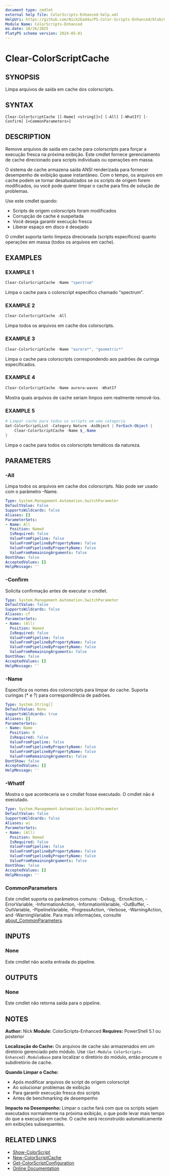 ```yaml
---
document type: cmdlet
external help file: ColorScripts-Enhanced-help.xml
HelpUri: https://github.com/Nick2bad4u/PS-Color-Scripts-Enhanced/blob/main/ColorScripts-Enhanced/pt/Clear-ColorScriptCache.md
Module Name: ColorScripts-Enhanced
ms.date: 10/26/2025
PlatyPS schema version: 2024-05-01
---
```


# Clear-ColorScriptCache

## SYNOPSIS

Limpa arquivos de saída em cache dos colorscripts.

## SYNTAX

```
Clear-ColorScriptCache [[-Name] <string[]>] [-All] [-WhatIf] [-Confirm] [<CommonParameters>]
```

## DESCRIPTION

Remove arquivos de saída em cache para colorscripts para forçar a execução fresca na próxima exibição. Este cmdlet fornece gerenciamento de cache direcionado para scripts individuais ou operações em massa.

O sistema de cache armazena saída ANSI renderizada para fornecer desempenho de exibição quase instantâneo. Com o tempo, os arquivos em cache podem se tornar desatualizados se os scripts de origem forem modificados, ou você pode querer limpar o cache para fins de solução de problemas.

Use este cmdlet quando:
- Scripts de origem colorscripts foram modificados
- Corrupção de cache é suspeitada
- Você deseja garantir execução fresca
- Liberar espaço em disco é desejado

O cmdlet suporta tanto limpeza direcionada (scripts específicos) quanto operações em massa (todos os arquivos em cache).

## EXAMPLES

### EXAMPLE 1

```powershell
Clear-ColorScriptCache -Name "spectrum"
```

Limpa o cache para o colorscript específico chamado "spectrum".

### EXAMPLE 2

```powershell
Clear-ColorScriptCache -All
```

Limpa todos os arquivos em cache dos colorscripts.

### EXAMPLE 3

```powershell
Clear-ColorScriptCache -Name "aurora*", "geometric*"
```

Limpa o cache para colorscripts correspondendo aos padrões de curinga especificados.

### EXAMPLE 4

```powershell
Clear-ColorScriptCache -Name aurora-waves -WhatIf
```

Mostra quais arquivos de cache seriam limpos sem realmente removê-los.

### EXAMPLE 5

```powershell
# Limpar cache para todos os scripts em uma categoria
Get-ColorScriptList -Category Nature -AsObject | ForEach-Object {
    Clear-ColorScriptCache -Name $_.Name
}
```

Limpa o cache para todos os colorscripts temáticos da natureza.

## PARAMETERS

### -All

Limpa todos os arquivos em cache dos colorscripts. Não pode ser usado com o parâmetro -Name.

```yaml
Type: System.Management.Automation.SwitchParameter
DefaultValue: False
SupportsWildcards: false
Aliases: []
ParameterSets:
- Name: All
  Position: Named
  IsRequired: false
  ValueFromPipeline: false
  ValueFromPipelineByPropertyName: false
  ValueFromPipelineByPropertyName: false
  ValueFromRemainingArguments: false
DontShow: false
AcceptedValues: []
HelpMessage: ''
```

### -Confirm

Solicita confirmação antes de executar o cmdlet.

```yaml
Type: System.Management.Automation.SwitchParameter
DefaultValue: false
SupportsWildcards: false
Aliases: cf
ParameterSets:
- Name: (All)
  Position: Named
  IsRequired: false
  ValueFromPipeline: false
  ValueFromPipelineByPropertyName: false
  ValueFromPipelineByPropertyName: false
  ValueFromRemainingArguments: false
DontShow: false
AcceptedValues: []
HelpMessage: ''
```

### -Name

Especifica os nomes dos colorscripts para limpar do cache. Suporta curingas (* e ?) para correspondência de padrões.

```yaml
Type: System.String[]
DefaultValue: None
SupportsWildcards: true
Aliases: []
ParameterSets:
- Name: Name
  Position: 0
  IsRequired: false
  ValueFromPipeline: false
  ValueFromPipelineByPropertyName: false
  ValueFromPipelineByPropertyName: false
  ValueFromRemainingArguments: false
DontShow: false
AcceptedValues: []
HelpMessage: ''
```

### -WhatIf

Mostra o que aconteceria se o cmdlet fosse executado. O cmdlet não é executado.

```yaml
Type: System.Management.Automation.SwitchParameter
DefaultValue: false
SupportsWildcards: false
Aliases: wi
ParameterSets:
- Name: (All)
  Position: Named
  IsRequired: false
  ValueFromPipeline: false
  ValueFromPipelineByPropertyName: false
  ValueFromPipelineByPropertyName: false
  ValueFromRemainingArguments: false
DontShow: false
AcceptedValues: []
HelpMessage: ''
```

### CommonParameters

Este cmdlet suporta os parâmetros comuns: -Debug, -ErrorAction, -ErrorVariable,
-InformationAction, -InformationVariable, -OutBuffer, -OutVariable, -PipelineVariable,
-ProgressAction, -Verbose, -WarningAction, and -WarningVariable. Para mais informações, consulte
[about_CommonParameters](https://go.microsoft.com/fwlink/?LinkID=113216).

## INPUTS

### None

Este cmdlet não aceita entrada do pipeline.

## OUTPUTS

### None

Este cmdlet não retorna saída para o pipeline.

## NOTES

**Author:** Nick
**Module:** ColorScripts-Enhanced
**Requires:** PowerShell 5.1 ou posterior

**Localização do Cache:**
Os arquivos de cache são armazenados em um diretório gerenciado pelo módulo. Use `(Get-Module ColorScripts-Enhanced).ModuleBase` para localizar o diretório do módulo, então procure o subdiretório de cache.

**Quando Limpar o Cache:**
- Após modificar arquivos de script de origem colorscript
- Ao solucionar problemas de exibição
- Para garantir execução fresca dos scripts
- Antes de benchmarking de desempenho

**Impacto no Desempenho:**
Limpar o cache fará com que os scripts sejam executados normalmente na próxima exibição, o que pode levar mais tempo do que a execução em cache. O cache será reconstruído automaticamente em exibições subsequentes.

## RELATED LINKS

- [Show-ColorScript](Show-ColorScript.md)
- [New-ColorScriptCache](New-ColorScriptCache.md)
- [Get-ColorScriptConfiguration](Get-ColorScriptConfiguration.md)
- [Online Documentation](https://github.com/Nick2bad4u/ps-color-scripts-enhanced)
